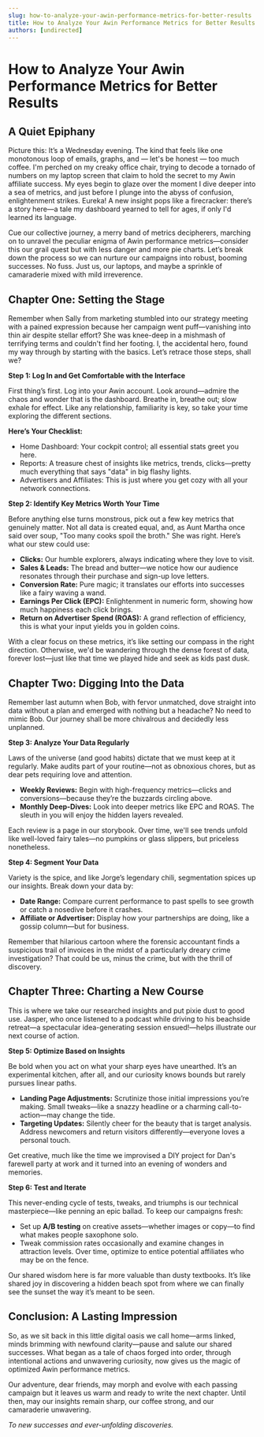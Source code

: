 ```yaml
---
slug: how-to-analyze-your-awin-performance-metrics-for-better-results
title: How to Analyze Your Awin Performance Metrics for Better Results
authors: [undirected]
---
```



# How to Analyze Your Awin Performance Metrics for Better Results

## A Quiet Epiphany

Picture this: It’s a Wednesday evening. The kind that feels like one monotonous loop of emails, graphs, and — let's be honest — too much coffee. I'm perched on my creaky office chair, trying to decode a tornado of numbers on my laptop screen that claim to hold the secret to my Awin affiliate success. My eyes begin to glaze over the moment I dive deeper into a sea of metrics, and just before I plunge into the abyss of confusion, enlightenment strikes. Eureka! A new insight pops like a firecracker: there’s a story here—a tale my dashboard yearned to tell for ages, if only I'd learned its language.

Cue our collective journey, a merry band of metrics decipherers, marching on to unravel the peculiar enigma of Awin performance metrics—consider this our grail quest but with less danger and more pie charts. Let’s break down the process so we can nurture our campaigns into robust, booming successes. No fuss. Just us, our laptops, and maybe a sprinkle of camaraderie mixed with mild irreverence. 

## Chapter One: Setting the Stage

Remember when Sally from marketing stumbled into our strategy meeting with a pained expression because her campaign went puff—vanishing into thin air despite stellar effort? She was knee-deep in a mishmash of terrifying terms and couldn't find her footing. I, the accidental hero, found my way through by starting with the basics. Let’s retrace those steps, shall we?

**Step 1: Log In and Get Comfortable with the Interface**

First thing’s first. Log into your Awin account. Look around—admire the chaos and wonder that is the dashboard. Breathe in, breathe out; slow exhale for effect. Like any relationship, familiarity is key, so take your time exploring the different sections.

**Here’s Your Checklist:**
- Home Dashboard: Your cockpit control; all essential stats greet you here.
- Reports: A treasure chest of insights like metrics, trends, clicks—pretty much everything that says "data" in big flashy lights.
- Advertisers and Affiliates: This is just where you get cozy with all your network connections.

**Step 2: Identify Key Metrics Worth Your Time**

Before anything else turns monstrous, pick out a few key metrics that genuinely matter. Not all data is created equal, and, as Aunt Martha once said over soup, "Too many cooks spoil the broth." She was right. Here’s what our stew could use: 

- **Clicks:** Our humble explorers, always indicating where they love to visit. 
- **Sales & Leads:** The bread and butter—we notice how our audience resonates through their purchase and sign-up love letters.
- **Conversion Rate:** Pure magic; it translates our efforts into successes like a fairy waving a wand.
- **Earnings Per Click (EPC):** Enlightenment in numeric form, showing how much happiness each click brings.
- **Return on Advertiser Spend (ROAS):** A grand reflection of efficiency, this is what your input yields you in golden coins.

With a clear focus on these metrics, it’s like setting our compass in the right direction. Otherwise, we'd be wandering through the dense forest of data, forever lost—just like that time we played hide and seek as kids past dusk.

## Chapter Two: Digging Into the Data

Remember last autumn when Bob, with fervor unmatched, dove straight into data without a plan and emerged with nothing but a headache? No need to mimic Bob. Our journey shall be more chivalrous and decidedly less unplanned.

**Step 3: Analyze Your Data Regularly**

Laws of the universe (and good habits) dictate that we must keep at it regularly. Make audits part of your routine—not as obnoxious chores, but as dear pets requiring love and attention.

- **Weekly Reviews:** Begin with high-frequency metrics—clicks and conversions—because they’re the buzzards circling above.
- **Monthly Deep-Dives:** Look into deeper metrics like EPC and ROAS. The sleuth in you will enjoy the hidden layers revealed.
  
Each review is a page in our storybook. Over time, we'll see trends unfold like well-loved fairy tales—no pumpkins or glass slippers, but priceless nonetheless.

**Step 4: Segment Your Data**

Variety is the spice, and like Jorge’s legendary chili, segmentation spices up our insights. Break down your data by:

- **Date Range:** Compare current performance to past spells to see growth or catch a nosedive before it crashes.
- **Affiliate or Advertiser:** Display how your partnerships are doing, like a gossip column—but for business.
  
Remember that hilarious cartoon where the forensic accountant finds a suspicious trail of invoices in the midst of a particularly dreary crime investigation? That could be us, minus the crime, but with the thrill of discovery.

## Chapter Three: Charting a New Course

This is where we take our researched insights and put pixie dust to good use. Jasper, who once listened to a podcast while driving to his beachside retreat—a spectacular idea-generating session ensued!—helps illustrate our next course of action.

**Step 5: Optimize Based on Insights**

Be bold when you act on what your sharp eyes have unearthed. It’s an experimental kitchen, after all, and our curiosity knows bounds but rarely pursues linear paths.

- **Landing Page Adjustments:** Scrutinize those initial impressions you’re making. Small tweaks—like a snazzy headline or a charming call-to-action—may change the tide.
- **Targeting Updates:** Silently cheer for the beauty that is target analysis. Address newcomers and return visitors differently—everyone loves a personal touch.
  
Get creative, much like the time we improvised a DIY project for Dan's farewell party at work and it turned into an evening of wonders and memories.

**Step 6: Test and Iterate**

This never-ending cycle of tests, tweaks, and triumphs is our technical masterpiece—like penning an epic ballad. To keep our campaigns fresh:
  
- Set up **A/B testing** on creative assets—whether images or copy—to find what makes people saxophone solo.
- Tweak commission rates occasionally and examine changes in attraction levels. Over time, optimize to entice potential affiliates who may be on the fence.

Our shared wisdom here is far more valuable than dusty textbooks. It’s like shared joy in discovering a hidden beach spot from where we can finally see the sunset the way it’s meant to be seen.

## Conclusion: A Lasting Impression

So, as we sit back in this little digital oasis we call home—arms linked, minds brimming with newfound clarity—pause and salute our shared successes. What began as a tale of chaos forged into order, through intentional actions and unwavering curiosity, now gives us the magic of optimized Awin performance metrics. 

Our adventure, dear friends, may morph and evolve with each passing campaign but it leaves us warm and ready to write the next chapter. Until then, may our insights remain sharp, our coffee strong, and our camaraderie unwavering. 

*To new successes and ever-unfolding discoveries.*